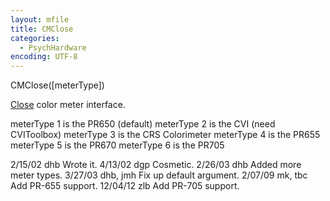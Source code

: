 ```yaml
---
layout: mfile
title: CMClose
categories:
  - PsychHardware
encoding: UTF-8
---
```


CMClose([meterType])

[Close](/docs/Close) color meter interface.

meterType 1 is the PR650 (default)
meterType 2 is the CVI (need CVIToolbox)
meterType 3 is the CRS Colorimeter
meterType 4 is the PR655
meterType 5 is the PR670
meterType 6 is the PR705

2/15/02  dhb  Wrote it.
4/13/02  dgp    Cosmetic.
2/26/03  dhb  Added more meter types.
3/27/03  dhb, jmh  Fix up default argument.
2/07/09  mk, tbc  Add PR-655 support.
12/04/12 zlb  Add PR-705 support.